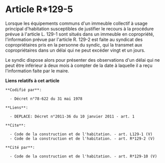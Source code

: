 # Article R*129-5

Lorsque les équipements communs d'un immeuble collectif à usage principal d'habitation susceptibles de justifier le recours à
la procédure prévue à l'article L. 129-1 sont situés dans un immeuble en copropriété, l'information prévue par l'article R.
129-2 est faite au syndicat des copropriétaires pris en la personne du syndic, qui la transmet aux copropriétaires dans un
délai qui ne peut excéder vingt et un jours. 

Le syndic dispose alors pour présenter des observations d'un délai qui ne peut être inférieur à deux mois à compter de la
date à laquelle il a reçu l'information faite par le maire.

**Liens relatifs à cet article**

	**Codifié par**:

	  - Décret n°78-622 du 31 mai 1978

	**Liens**:

	  - DEPLACE: Décret n°2011-36 du 10 janvier 2011 - art. 1

	**Cite**:

	  - Code de la construction et de l'habitation. - art. L129-1 (V)
	  - Code de la construction et de l'habitation. - art. R*129-2 (V)

	**Cité par**:

	  - Code de la construction et de l'habitation. - art. R*129-10 (V)
